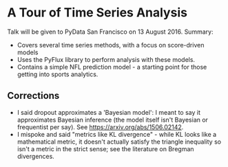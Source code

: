 # A Tour of Time Series Analysis

Talk will be given to PyData San Francisco on 13 August 2016. Summary:

- Covers several time series methods, with a focus on score-driven models
- Uses the PyFlux library to perform analysis with these models.
- Contains a simple NFL prediction model - a starting point for those getting into sports analytics.

## Corrections

- I said dropout approximates a 'Bayesian model': I meant to say it approximates Bayesian inference (the model itself isn't Bayesian or frequentist per say). See https://arxiv.org/abs/1506.02142.
- I mispoke and said "metrics like KL divergence" - while KL looks like a mathematical metric, it doesn't actually satisfy the triangle inequality so isn't a metric in the strict sense; see the literature on Bregman divergences.


